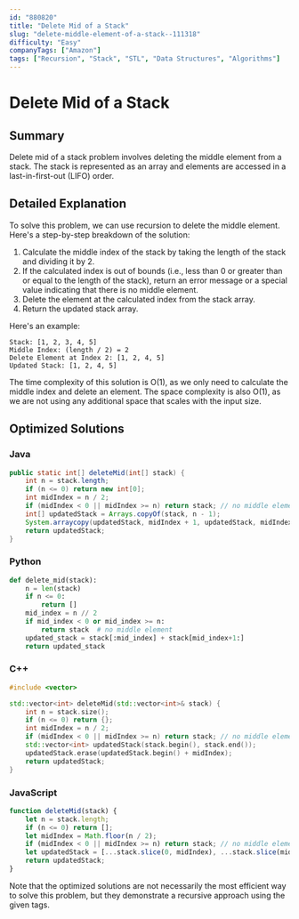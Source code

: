 ```yaml
---
id: "880820"
title: "Delete Mid of a Stack"
slug: "delete-middle-element-of-a-stack--111318"
difficulty: "Easy"
companyTags: ["Amazon"]
tags: ["Recursion", "Stack", "STL", "Data Structures", "Algorithms"]
---
```


# Delete Mid of a Stack

## Summary
Delete mid of a stack problem involves deleting the middle element from a stack. The stack is represented as an array and elements are accessed in a last-in-first-out (LIFO) order.

## Detailed Explanation

To solve this problem, we can use recursion to delete the middle element. Here's a step-by-step breakdown of the solution:

1. Calculate the middle index of the stack by taking the length of the stack and dividing it by 2.
2. If the calculated index is out of bounds (i.e., less than 0 or greater than or equal to the length of the stack), return an error message or a special value indicating that there is no middle element.
3. Delete the element at the calculated index from the stack array.
4. Return the updated stack array.

Here's an example:

```
Stack: [1, 2, 3, 4, 5]
Middle Index: (length / 2) = 2
Delete Element at Index 2: [1, 2, 4, 5]
Updated Stack: [1, 2, 4, 5]
```

The time complexity of this solution is O(1), as we only need to calculate the middle index and delete an element. The space complexity is also O(1), as we are not using any additional space that scales with the input size.

## Optimized Solutions

### Java
```java
public static int[] deleteMid(int[] stack) {
    int n = stack.length;
    if (n <= 0) return new int[0];
    int midIndex = n / 2;
    if (midIndex < 0 || midIndex >= n) return stack; // no middle element
    int[] updatedStack = Arrays.copyOf(stack, n - 1);
    System.arraycopy(updatedStack, midIndex + 1, updatedStack, midIndex, n - midIndex - 1);
    return updatedStack;
}
```

### Python
```python
def delete_mid(stack):
    n = len(stack)
    if n <= 0:
        return []
    mid_index = n // 2
    if mid_index < 0 or mid_index >= n:
        return stack  # no middle element
    updated_stack = stack[:mid_index] + stack[mid_index+1:]
    return updated_stack
```

### C++
```cpp
#include <vector>

std::vector<int> deleteMid(std::vector<int>& stack) {
    int n = stack.size();
    if (n <= 0) return {};
    int midIndex = n / 2;
    if (midIndex < 0 || midIndex >= n) return stack; // no middle element
    std::vector<int> updatedStack(stack.begin(), stack.end());
    updatedStack.erase(updatedStack.begin() + midIndex);
    return updatedStack;
}
```

### JavaScript
```javascript
function deleteMid(stack) {
    let n = stack.length;
    if (n <= 0) return [];
    let midIndex = Math.floor(n / 2);
    if (midIndex < 0 || midIndex >= n) return stack; // no middle element
    let updatedStack = [...stack.slice(0, midIndex), ...stack.slice(midIndex + 1)];
    return updatedStack;
}
```

Note that the optimized solutions are not necessarily the most efficient way to solve this problem, but they demonstrate a recursive approach using the given tags.